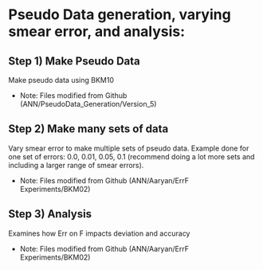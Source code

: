 # Pseudo Data generation, varying smear error, and analysis:

## Step 1) Make Pseudo Data
Make pseudo data using BKM10
* Note: Files modified from Github (ANN/PseudoData_Generation/Version_5)

## Step 2) Make many sets of data
Vary smear error to make multiple sets of pseudo data. Example done for one set of errors: 0.0, 0.01, 0.05, 0.1 (recommend doing a lot more sets and including a larger range of smear errors).
* Note: Files modified from Github (ANN/Aaryan/ErrF Experiments/BKM02)

## Step 3) Analysis
Examines how Err on F impacts deviation and accuracy
* Note: Files modified from Github (ANN/Aaryan/ErrF Experiments/BKM02)
